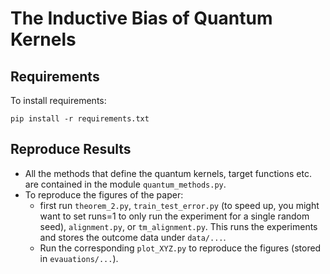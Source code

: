 
# The Inductive Bias of Quantum Kernels



## Requirements

To install requirements:

```setup
pip install -r requirements.txt
```

## Reproduce Results
- All the methods that define the quantum kernels, target functions etc. are contained in the module `quantum_methods.py`.
- To reproduce the figures of the paper: 
  - first run `theorem_2.py`, `train_test_error.py` (to speed up, you might want to
  set runs=1 to only run the experiment for a single random seed), 
  `alignment.py`, or `tm_alignment.py`. 
This runs the experiments and stores the outcome data under `data/...`. 
  - Run the corresponding `plot_XYZ.py` 
  to reproduce the figures (stored in `evauations/...`).
  
  

